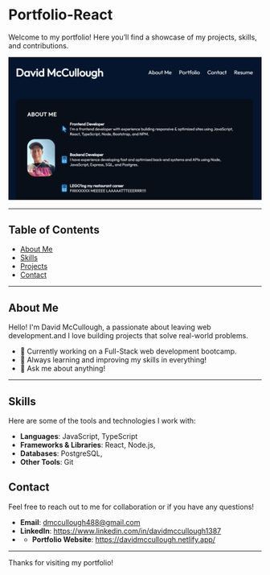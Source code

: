 # Portfolio-React
Welcome to my portfolio! Here you’ll find a showcase of my projects, skills, and contributions.

![Thumbnail](React-Portfolio\assets\profile_thumb.png)

---

## Table of Contents
- [About Me](#about-me)
- [Skills](#skills)
- [Projects](#projects)
- [Contact](#contact)

---

## About Me

Hello! I'm David McCullough, a passionate about leaving web development.and I love building projects that solve real-world problems.

- 🔭 Currently working on a Full-Stack web development bootcamp.
- 🌱 Always learning and improving my skills in everything!
- 💬 Ask me about anything!

---

## Skills

Here are some of the tools and technologies I work with:

- **Languages**: JavaScript, TypeScript
- **Frameworks & Libraries**: React, Node.js,
- **Databases**: PostgreSQL,
- **Other Tools**: Git


## Contact

Feel free to reach out to me for collaboration or if you have any questions!

- **Email**: dmccullough488@gmail.com
- **LinkedIn**: https://www.linkedin.com/in/davidmccullough1387
- - **Portfolio Website**: https://davidmccullough.netlify.app/

---

Thanks for visiting my portfolio!
